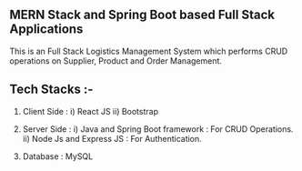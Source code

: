 MERN Stack and Spring Boot based Full Stack Applications 
-------------------------------------------------------------

This is an Full Stack Logistics Management System which performs CRUD operations on Supplier, Product and Order Management.

Tech Stacks :-
-----------------


1) Client Side :
                i) React JS
                ii) Bootstrap

2) Server Side :
                i) Java and Spring Boot framework : For CRUD Operations.
                ii) Node Js and Express JS : For Authentication.

3) Database : MySQL 
        